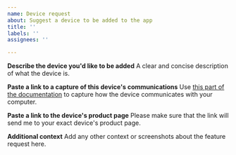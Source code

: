 ```yaml
---
name: Device request
about: Suggest a device to be added to the app
title: ''
labels: ''
assignees: ''

---
```


**Describe the device you'd like to be added**
A clear and concise description of what the device is.

**Paste a link to a capture of this device's communications**
Use [this part of the documentation](https://zefirsflashycooler.app/docs/devices/reverse-engineering.html) to capture how the device communicates with your computer.

**Paste a link to the device's product page**
Please make sure that the link will send me to your exact device's product page.

**Additional context**
Add any other context or screenshots about the feature request here.
